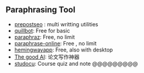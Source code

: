 ## Paraphrasing Tool
- [prepostseo](https://www.prepostseo.com/) : multi writting utilities
- [quillbot](https://quillbot.com/): Free for basic 
- [paraphraz](https://paraphraz.it/): Free, no limit
- [paraphrase-online](https://paraphrase-online.com/): Free , no limit
- [hemingwayapp](https://hemingwayapp.com/): Free, also with desktop 
- [The good AI](https://www.the-good-ai.com/): 论文写作神器
- [studocu](https://www.studocu.com/en-ca/home): Course quiz and note @@@@@@@@@


